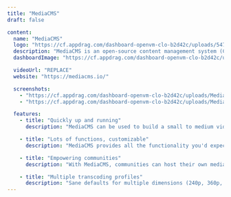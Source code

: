 ```yaml
---
title: "MediaCMS"
draft: false

content:
  name: "MediaCMS"
  logo: "https://cf.appdrag.com/dashboard-openvm-clo-b2d42c/uploads/54712209-2sgE.png"
  description: "MediaCMS is an open-source content management system (CMS) for modern web platforms to enable viewing and sharing media. It supports multiple media types, and media classification and media sharing options; enables easy media searching, complete data control (you can host it yourself), support for multiple publishing workflows, advanced users management, extensive configuration options, and responsive design and It's ideal if you want to build an online community around media file sharing for informational, educational or entertainment purposes."
  dashboardImage: "https://cf.appdrag.com/dashboard-openvm-clo-b2d42c/uploads/MediaCMS-2-8yJy.jpg"

  videoUrl: "REPLACE"
  website: "https://mediacms.io/"

  screenshots:
    - "https://cf.appdrag.com/dashboard-openvm-clo-b2d42c/uploads/MediaCMS-2-8yJy.jpg"
    - "https://cf.appdrag.com/dashboard-openvm-clo-b2d42c/uploads/MediaCms-1-qB8o.jpg"

  features:
    - title: "Quickly up and running"
      description: "MediaCMS can be used to build a small to medium video and media portal within minutes. It's easily installed and maintained."

    - title: "Lots of functions, customizable"
      description: "MediaCMS provides all the functionality you'd expect from a modern system, and allows easy customization and addition of features."

    - title: "Empowering communities"
      description: "With MediaCMS, communities can host their own media and content management system, and educational institutes can manage their media and course curriculum. It supports various media formats, including video, audio, PDF and docs."

    - title: "Multiple transcoding profiles"
      description: "Sane defaults for multiple dimensions (240p, 360p, 480p, 720p, 1080p) and multiple profiles (h264, h265, vp9)"
---
```

